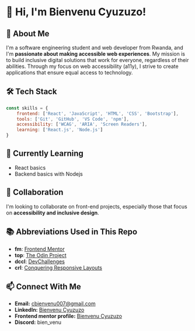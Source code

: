 # 👋 Hi, I'm Bienvenu Cyuzuzo!

## 🚀 About Me
I'm a software engineering student and web developer from Rwanda, and I'm **passionate about making accessible web experiences**. My mission is to build inclusive digital solutions that work for everyone, regardless of their abilities. Through my focus on web accessibility (a11y), I strive to create applications that ensure equal access to technology.

## 🛠️ Tech Stack
```javascript
const skills = {
    frontend: ['React', 'JavaScript', 'HTML', 'CSS', 'Bootstrap'],
    tools: ['Git', 'GitHub', 'VS Code', 'npm'],
    accessibility: ['WCAG', 'ARIA', 'Screen Readers'],
    learning: ['React.js', 'Node.js']
}
```

## 🌱 Currently Learning
- React basics
- Backend basics with Nodejs

## 💞️ Collaboration
I'm looking to collaborate on front-end projects, especially those that focus on **accessibility and inclusive design**.

## 📚 Abbreviations Used in This Repo
- **fm**: [Frontend Mentor](https://www.frontendmentor.io/)
- **top**: [The Odin Project](https://www.theodinproject.com/)
- **dccl**: [DevChallenges](https://devchallenges.io/)
- **crl**: [Conquering Responsive Layouts](https://courses.kevinpowell.co/conquering-responsive-layouts)

## 📫 Connect With Me
- **Email:** cbienvenu007@gmail.com
- **LinkedIn:** [Bienvenu Cyuzuzo](https://www.linkedin.com/in/bienvenu-cyuzuzo/)
- **Frontend mentor profile:** [Bienvenu Cyuzuzo](https://www.frontendmentor.io/profile/bienvenudev)
- **Discord:** bien_venu
